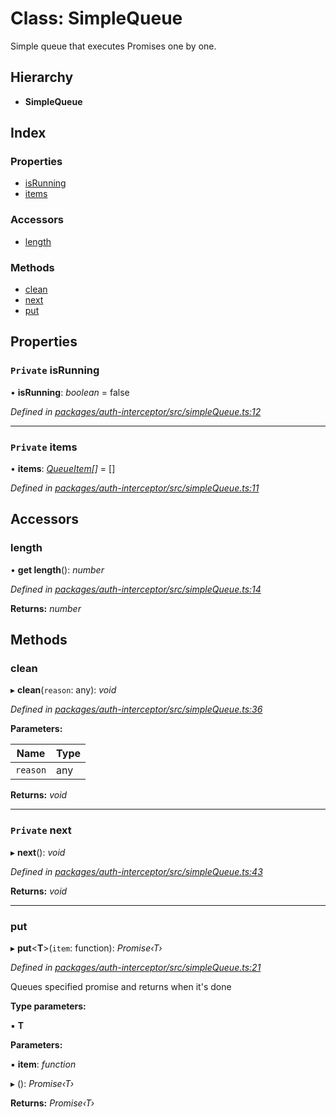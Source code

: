 # Class: SimpleQueue

Simple queue that executes Promises one by one.

## Hierarchy

* **SimpleQueue**

## Index

### Properties

* [isRunning](simplequeue.md#private-isrunning)
* [items](simplequeue.md#private-items)

### Accessors

* [length](simplequeue.md#length)

### Methods

* [clean](simplequeue.md#clean)
* [next](simplequeue.md#private-next)
* [put](simplequeue.md#put)

## Properties

### `Private` isRunning

• **isRunning**: *boolean* = false

*Defined in [packages/auth-interceptor/src/simpleQueue.ts:12](https://github.com/headline-1/coolio/blob/c80476b/packages/auth-interceptor/src/simpleQueue.ts#L12)*

___

### `Private` items

• **items**: *[QueueItem](../README.md#queueitem)[]* = []

*Defined in [packages/auth-interceptor/src/simpleQueue.ts:11](https://github.com/headline-1/coolio/blob/c80476b/packages/auth-interceptor/src/simpleQueue.ts#L11)*

## Accessors

###  length

• **get length**(): *number*

*Defined in [packages/auth-interceptor/src/simpleQueue.ts:14](https://github.com/headline-1/coolio/blob/c80476b/packages/auth-interceptor/src/simpleQueue.ts#L14)*

**Returns:** *number*

## Methods

###  clean

▸ **clean**(`reason`: any): *void*

*Defined in [packages/auth-interceptor/src/simpleQueue.ts:36](https://github.com/headline-1/coolio/blob/c80476b/packages/auth-interceptor/src/simpleQueue.ts#L36)*

**Parameters:**

Name | Type |
------ | ------ |
`reason` | any |

**Returns:** *void*

___

### `Private` next

▸ **next**(): *void*

*Defined in [packages/auth-interceptor/src/simpleQueue.ts:43](https://github.com/headline-1/coolio/blob/c80476b/packages/auth-interceptor/src/simpleQueue.ts#L43)*

**Returns:** *void*

___

###  put

▸ **put**<**T**>(`item`: function): *Promise‹T›*

*Defined in [packages/auth-interceptor/src/simpleQueue.ts:21](https://github.com/headline-1/coolio/blob/c80476b/packages/auth-interceptor/src/simpleQueue.ts#L21)*

Queues specified promise and returns when it's done

**Type parameters:**

▪ **T**

**Parameters:**

▪ **item**: *function*

▸ (): *Promise‹T›*

**Returns:** *Promise‹T›*
